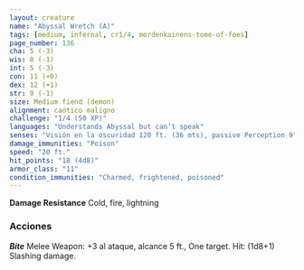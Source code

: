 ```yaml
---
layout: creature
name: "Abyssal Wretch (A)"
tags: [medium, infernal, cr1/4, mordenkainens-tome-of-foes]
page_number: 136
cha: 5 (-3)
wis: 8 (-1)
int: 5 (-3)
con: 11 (+0)
dex: 12 (+1)
str: 9 (-1)
size: Medium fiend (demon)
alignment: caótico maligno
challenge: "1/4 (50 XP)"
languages: "Understands Abyssal but can’t speak"
senses: "Visión en la oscuridad 120 ft. (36 mts), passive Perception 9"
damage_immunities: "Poison"
speed: "20 ft."
hit_points: "18 (4d8)"
armor_class: "11"
condition_immunities: "Charmed, frightened, poisoned"
---
```


**Damage Resistance** Cold, fire, lightning


### Acciones

***Bite*** Melee Weapon: +3 al ataque, alcance 5 ft., One target. Hit: (1d8+1) Slashing damage.